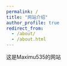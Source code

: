 ```yaml
---
permalink: /
title: "网站介绍"
author_profile: true
redirect_from: 
  - /about/
  - /about.html
---
```


这是Maximu535的网站
